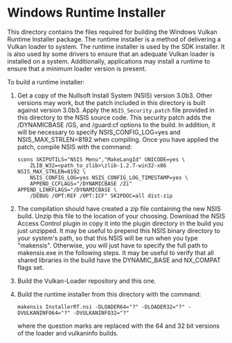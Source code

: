 # Windows Runtime Installer

This directory contains the files required for building the Windows Vulkan Runtime Installer package.
The runtime installer is a method of delivering a Vulkan loader to system.
The runtime installer is used by the SDK installer.
It is also used by some drivers to ensure that an adequate Vulkan loader is installed on a system.
Additionally, applications may install a runtime to ensure that a minimum loader version is present.

To build a runtime installer:
1. Get a copy of the Nullsoft Install System (NSIS) version 3.0b3.
   Other versions may work, but the patch included in this directory is built against version 3.0b3.
   Apply the `NSIS_Security.patch` file provided in this directory to the NSIS source code.
   This security patch adds the /DYNAMICBASE /GS, and /guard:cf options to the build.
   In addition, it will be necessary to specify NSIS_CONFIG_LOG=yes and NSIS_MAX_STRLEN=8192 when compiling.
   Once you have applied the patch, compile NSIS with the command:
    ```
    scons SKIPUTILS="NSIS Menu","MakeLangId" UNICODE=yes \
        ZLIB_W32=<path_to_zlib>\zlib-1.2.7-win32-x86 NSIS_MAX_STRLEN=8192 \
        NSIS_CONFIG_LOG=yes NSIS_CONFIG_LOG_TIMESTAMP=yes \
        APPEND_CCFLAGS="/DYNAMICBASE /Zi" APPEND_LINKFLAGS="/DYNAMICBASE \
        /DEBUG /OPT:REF /OPT:ICF" SKIPDOC=all dist-zip
    ```

2. The compilation should have created a zip file containing the new NSIS build.
   Unzip this file to the location of your choosing.
   Download the NSIS Access Control plugin in copy it into the plugin directory in the build you just unzipped.
   It may be useful to prepend this NSIS binary directory to your system's path, so that this NSIS will be run when you type "makensis".
   Otherwise, you will just have to specify the full path to makensis.exe in the following steps.
   It may be useful to verify that all shared libraries in the build have the DYNAMIC_BASE and NX_COMPAT flags set.

3. Build the Vulkan-Loader repository and this one.

4. Build the runtime installer from this directory with the command:
   ```
   makensis InstallerRT.nsi -DLOADER64="?" -DLOADER32="?" -DVULKANINFO64="?" -DVULKANINFO32="?"
   ```
   where the question marks are replaced with the 64 and 32 bit versions of the loader and vulkaninfo builds.
